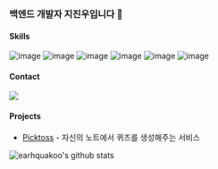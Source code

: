 ### 백엔드 개발자 지진우입니다 👋

#### Skills
![image](https://img.shields.io/badge/Java-437291?style=for-the-badge&logo=openjdk&logoColor=white)
![image](https://img.shields.io/badge/spring_boot-6DB33F?style=for-the-badge&logo=springboot&logoColor=white)
![image](https://img.shields.io/badge/spring_batch-6DB33F?style=for-the-badge&logo=spring&logoColor=white)
![image](https://img.shields.io/badge/JPA-59666C?style=for-the-badge&logo=Hibernate&logoColor=white)
![image](https://img.shields.io/badge/gradle-02303A?style=for-the-badge&logo=gradle&logoColor=white)
![image](https://img.shields.io/badge/mysql-4479A1?style=for-the-badge&logo=mysql&logoColor=white)

#### Contact
<a href="mailto:cream5343@gmail.com"><img src="https://img.shields.io/badge/changjinlee-EA4335?style=flat-square&logo=Gmail&logoColor=white&link=mailto:cream5343@gmail.com"/></a>

#### Projects
- [Picktoss](https://www.picktoss.com) - 자신의 노트에서 퀴즈를 생성해주는 서비스

<!--
**Earthquakoo/Earthquakoo** is a ✨ _special_ ✨ repository because its `README.md` (this file) appears on your GitHub profile.

Here are some ideas to get you started:

- 🔭 I’m currently working on ...
- 🌱 I’m currently learning ...
- 👯 I’m looking to collaborate on ...
- 🤔 I’m looking for help with ...
- 💬 Ask me about ...
- 📫 How to reach me: ...
- 😄 Pronouns: ...
- ⚡ Fun fact: ...
-->

![earhquakoo's github stats](https://github-readme-stats.vercel.app/api?username=earthquakoo&show_icons=true&theme=tokyonight)
